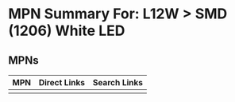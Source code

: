 



# MPN Summary For: L12W > SMD (1206) White LED

## MPNs
  

|MPN|Direct Links|Search Links|
| :--- | :--- | :--- |
||||
